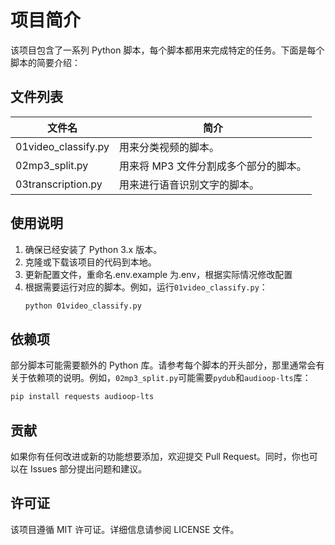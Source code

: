 # 项目简介

该项目包含了一系列 Python 脚本，每个脚本都用来完成特定的任务。下面是每个脚本的简要介绍：

## 文件列表

| 文件名              | 简介                                  |
| ------------------- | ------------------------------------- |
| 01video_classify.py | 用来分类视频的脚本。                  |
| 02mp3_split.py      | 用来将 MP3 文件分割成多个部分的脚本。 |
| 03transcription.py  | 用来进行语音识别文字的脚本。          |

## 使用说明

1. 确保已经安装了 Python 3.x 版本。
2. 克隆或下载该项目的代码到本地。
3. 更新配置文件，重命名.env.example 为.env，根据实际情况修改配置
4. 根据需要运行对应的脚本。例如，运行`01video_classify.py`：
   ```sh
   python 01video_classify.py
   ```

## 依赖项

部分脚本可能需要额外的 Python 库。请参考每个脚本的开头部分，那里通常会有关于依赖项的说明。例如，`02mp3_split.py`可能需要`pydub`和`audioop-lts`库：

```sh
pip install requests audioop-lts
```

## 贡献

如果你有任何改进或新的功能想要添加，欢迎提交 Pull Request。同时，你也可以在 Issues 部分提出问题和建议。

## 许可证

该项目遵循 MIT 许可证。详细信息请参阅 LICENSE 文件。
